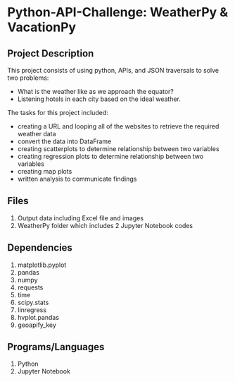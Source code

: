 # Python-API-Challenge: WeatherPy & VacationPy

## Project Description

This project consists of using python, APIs, and JSON traversals to solve two problems:
- What is the weather like as we approach the equator?
- Listening hotels in each city based on the ideal weather.

The tasks for this project included:
- creating a URL and looping all of the websites to retrieve the required weather data
- convert the data into DataFrame
- creating scatterplots to determine relationship between two variables
- creating regression plots to determine relationship between two variables
- creating map plots
- written analysis to communicate findings

## Files
1. Output data including Excel file and images
2. WeatherPy folder which includes 2 Jupyter Notebook codes

## Dependencies
1. matplotlib.pyplot
2. pandas
3. numpy
4. requests
5. time
6. scipy.stats
7. linregress
8. hvplot.pandas
9. geoapify_key

## Programs/Languages
1. Python
2. Jupyter Notebook